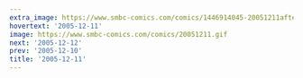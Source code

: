 ```yaml
---
extra_image: https://www.smbc-comics.com/comics/1446914045-20051211after.png
hovertext: '2005-12-11'
image: https://www.smbc-comics.com/comics/20051211.gif
next: '2005-12-12'
prev: '2005-12-10'
title: '2005-12-11'
---
```

